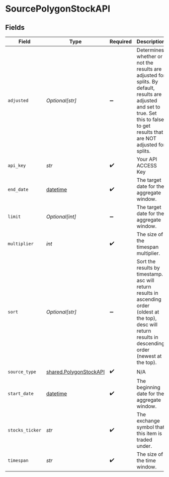 # SourcePolygonStockAPI


## Fields

| Field                                                                                                                                                                               | Type                                                                                                                                                                                | Required                                                                                                                                                                            | Description                                                                                                                                                                         | Example                                                                                                                                                                             |
| ----------------------------------------------------------------------------------------------------------------------------------------------------------------------------------- | ----------------------------------------------------------------------------------------------------------------------------------------------------------------------------------- | ----------------------------------------------------------------------------------------------------------------------------------------------------------------------------------- | ----------------------------------------------------------------------------------------------------------------------------------------------------------------------------------- | ----------------------------------------------------------------------------------------------------------------------------------------------------------------------------------- |
| `adjusted`                                                                                                                                                                          | *Optional[str]*                                                                                                                                                                     | :heavy_minus_sign:                                                                                                                                                                  | Determines whether or not the results are adjusted for splits. By default, results are adjusted and set to true. Set this to false to get results that are NOT adjusted for splits. | true                                                                                                                                                                                |
| `api_key`                                                                                                                                                                           | *str*                                                                                                                                                                               | :heavy_check_mark:                                                                                                                                                                  | Your API ACCESS Key                                                                                                                                                                 |                                                                                                                                                                                     |
| `end_date`                                                                                                                                                                          | [datetime](https://docs.python.org/3/library/datetime.html#datetime-objects)                                                                                                        | :heavy_check_mark:                                                                                                                                                                  | The target date for the aggregate window.                                                                                                                                           | 2020-10-14                                                                                                                                                                          |
| `limit`                                                                                                                                                                             | *Optional[int]*                                                                                                                                                                     | :heavy_minus_sign:                                                                                                                                                                  | The target date for the aggregate window.                                                                                                                                           | 100                                                                                                                                                                                 |
| `multiplier`                                                                                                                                                                        | *int*                                                                                                                                                                               | :heavy_check_mark:                                                                                                                                                                  | The size of the timespan multiplier.                                                                                                                                                | 1                                                                                                                                                                                   |
| `sort`                                                                                                                                                                              | *Optional[str]*                                                                                                                                                                     | :heavy_minus_sign:                                                                                                                                                                  | Sort the results by timestamp. asc will return results in ascending order (oldest at the top), desc will return results in descending order (newest at the top).                    | asc                                                                                                                                                                                 |
| `source_type`                                                                                                                                                                       | [shared.PolygonStockAPI](../../models/shared/polygonstockapi.md)                                                                                                                    | :heavy_check_mark:                                                                                                                                                                  | N/A                                                                                                                                                                                 |                                                                                                                                                                                     |
| `start_date`                                                                                                                                                                        | [datetime](https://docs.python.org/3/library/datetime.html#datetime-objects)                                                                                                        | :heavy_check_mark:                                                                                                                                                                  | The beginning date for the aggregate window.                                                                                                                                        | 2020-10-14                                                                                                                                                                          |
| `stocks_ticker`                                                                                                                                                                     | *str*                                                                                                                                                                               | :heavy_check_mark:                                                                                                                                                                  | The exchange symbol that this item is traded under.                                                                                                                                 | IBM                                                                                                                                                                                 |
| `timespan`                                                                                                                                                                          | *str*                                                                                                                                                                               | :heavy_check_mark:                                                                                                                                                                  | The size of the time window.                                                                                                                                                        | day                                                                                                                                                                                 |